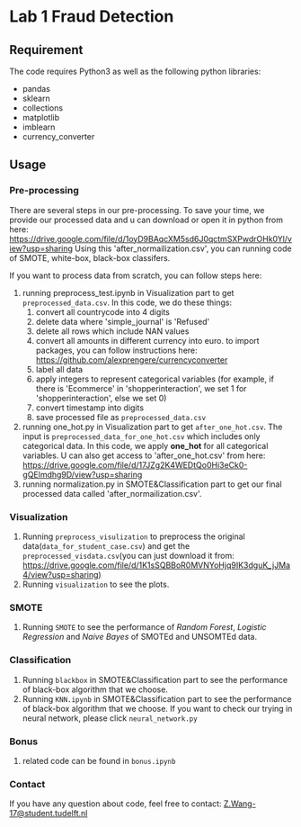 # Lab 1 Fraud Detection

## Requirement
The code requires Python3 as well as the following python libraries:  

* pandas
* sklearn
* collections
* matplotlib
* imblearn
* currency_converter

## Usage

### Pre-processing
There are several steps in our pre-processing. To save your time, we provide our processed data and u can download or open it in python from here:
https://drive.google.com/file/d/1oyD9BAqcXM5sd6J0qctmSXPwdrOHk0Yl/view?usp=sharing
Using this 'after_normailization.csv', you can running code of SMOTE, white-box, black-box classifers.

If you want to process data from scratch, you can follow steps here:
1. running preprocess_test.ipynb in Visualization part to get `preprocessed_data.csv`.
   In this code, we do these things:
    1) convert all countrycode into 4 digits
    2) delete data where 'simple_journal' is 'Refused'
    3) delete all rows which include NAN values
    4) convert all amounts in different currency into euro.
       to import packages, you can follow instructions here: https://github.com/alexprengere/currencyconverter
    5) label all data
    6) apply integers to represent categorical variables (for example, if there is 'Ecommerce' in 'shopperinteraction', we set 1 for 'shopperinteraction', else we set 0)
    7) convert timestamp into digits
    8) save processed file as `preprocessed_data.csv`
2. running one_hot.py in Visualization part to get `after_one_hot.csv`. The input is `preprocessed_data_for_one_hot.csv` which includes only categorical data. In this code, we apply **one_hot** for all categorical variables. U can also get access to 'after_one_hot.csv' from here: https://drive.google.com/file/d/17JZg2K4WEDtQo0Hi3eCk0-gQElmdhg9D/view?usp=sharing
3. running normalization.py in SMOTE&Classification part to get our final processed data called 'after_normailization.csv'.
### Visualization
1. Running `preprocess_visulization` to preprocess the original data(`data_for_student_case.csv`) and get the `preprocessed_visdata.csv`(you can just download it from: https://drive.google.com/file/d/1K1sSQBBoR0MVNYoHjq9IK3dguK_jJMa4/view?usp=sharing) 
2. Running `visualization` to see the plots. 

### SMOTE
1. Running `SMOTE` to see the performance of *Random Forest*, *Logistic Regression* and *Naive Bayes* of SMOTEd and UNSOMTEd data.

### Classification
1. Running `blackbox` in SMOTE&Classification part to see the performance of black-box algorithm that we choose.
2. Running `KNN.ipynb` in SMOTE&Classification part to see the performance of black-box algorithm that we choose.
   If you want to check our trying in neural network, please click `neural_network.py`
### Bonus 
1. related code can be found in `bonus.ipynb`
### Contact
If you have any question about code, feel free to contact: Z.Wang-17@student.tudelft.nl
